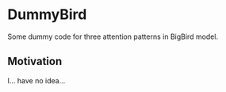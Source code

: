 # DummyBird

Some dummy code for three attention patterns in BigBird model.

## Motivation
I... have no idea...